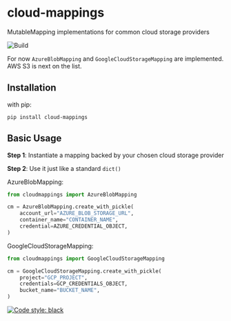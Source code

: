 # cloud-mappings
MutableMapping implementations for common cloud storage providers

![Build](https://github.com/JJ11teen/cloud-mappings/actions/workflows/build.yaml/badge.svg)

For now `AzureBlobMapping` and `GoogleCloudStorageMapping` are implemented. AWS S3 is next on the list.

## Installation

with pip:
```
pip install cloud-mappings
```

## Basic Usage

**Step 1**: Instantiate a mapping backed by your chosen cloud storage provider

**Step 2**: Use it just like a standard `dict()`

AzureBlobMapping:
```python
from cloudmappings import AzureBlobMapping

cm = AzureBlobMapping.create_with_pickle(
    account_url="AZURE_BLOB_STORAGE_URL",
    container_name="CONTAINER_NAME",
    credential=AZURE_CREDENTIAL_OBJECT,
)
```

GoogleCloudStorageMapping:
```python
from cloudmappings import GoogleCloudStorageMapping

cm = GoogleCloudStorageMapping.create_with_pickle(
    project="GCP_PROJECT",
    credentials=GCP_CREDENTIALS_OBJECT,
    bucket_name="BUCKET_NAME",
)
```

[![Code style: black](https://img.shields.io/badge/code%20style-black-000000.svg)](https://github.com/psf/black)